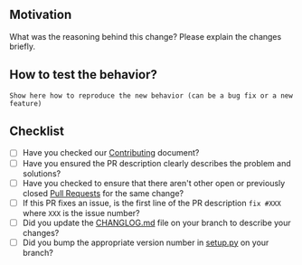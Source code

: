## Motivation

What was the reasoning behind this change? Please explain the changes briefly.

## How to test the behavior?
```
Show here how to reproduce the new behavior (can be a bug fix or a new feature)
```

## Checklist

- [ ] Have you checked our [Contributing](https://github.com/catalystneuro/neuroconv/blob/master/docs/contribute.rst) document?
- [ ] Have you ensured the PR description clearly describes the problem and solutions?
- [ ] Have you checked to ensure that there aren't other open or previously closed [Pull Requests](https://github.com/catalystneuro/neuroconv/pulls) for the same change?
- [ ] If this PR fixes an issue, is the first line of the PR description `fix #XXX` where `XXX` is the issue number?
- [ ] Did you update the [CHANGLOG.md](https://github.com/catalystneuro/neuroconv/blob/main/CHANGELOG.md) file on your branch to describe your changes?
- [ ] Did you bump the appropriate version number in [setup.py](https://github.com/catalystneuro/neuroconv/blob/main/setup.py#L30) on your branch?
